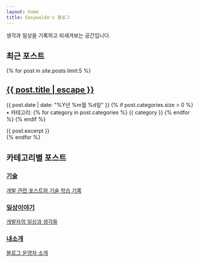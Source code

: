 ```yaml
---
layout: home
title: Easywaldo's 블로그
---
```


생각과 일상을 기록하고 되새겨보는 공간입니다.

## 최근 포스트

{% for post in site.posts limit:5 %}
<article class="post-preview">
  <h2>
    <a href="{{ post.url | relative_url }}">{{ post.title | escape }}</a>
  </h2>
  <p class="post-meta">
    <time datetime="{{ post.date | date_to_xmlschema }}">{{ post.date | date: "%Y년 %m월 %d일" }}</time>
    {% if post.categories.size > 0 %}
    • 카테고리: 
    {% for category in post.categories %}
      <span class="category">{{ category }}</span>
    {% endfor %}
    {% endif %}
  </p>
  <div class="post-excerpt">
    {{ post.excerpt }}
  </div>
</article>
{% endfor %}

## 카테고리별 포스트

<div class="category-links">
  <a href="/tech/" class="category-link">
    <h3>기술</h3>
    <p>개발 관련 포스트와 기술 학습 기록</p>
  </a>
  
  <a href="/daily/" class="category-link">
    <h3>일상이야기</h3>
    <p>개발자의 일상과 생각들</p>
  </a>
  
  <a href="/about/" class="category-link">
    <h3>내소개</h3>
    <p>블로그 운영자 소개</p>
  </a>
</div>
